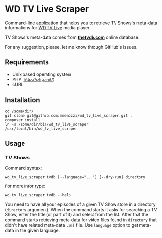 WD TV Live Scraper
==================

Command-line application that helps you to retrieve TV Shows's meta-data informations for [WD TV Live](http://store.westerndigital.com/store/wdus/en_US/compare/ThemeID.21986300/parentCategoryID.13092400/categoryID.13742300) media player.

TV Shows's meta-data comes from [**thetvdb.com**](http://thetvdb.com/) online database.

For any suggestion, please, let me know through GitHub's issues.

Requirements
------------

* Unix based operating system
* PHP (http://php.net/)
* cURL


Installation
------------

	cd /some/dir/
	git clone git@github.com:mmenozzi/wd_tv_live_scraper.git .
	composer install
	ln -s /some/dir/bin/wd_tv_live_scraper /usr/local/bin/wd_tv_live_scraper

Usage
-----

### TV Shows

Command syntax:

	wd_tv_live_scraper tvdb [--language="..."] [--dry-run] directory

For more infor type:
	
	wd_tv_live_scraper tvdb --help
	
You need to have all your episodes of a given TV Show store in a directory (`directory` argument). When the command starts it asks for searching a TV Show, enter the title (or part of it) and select from the list. After that the command starts retrieving meta-data for video files found in `directory` that didn't have related meta-data `.xml` file. Use `language` option to get meta-data in the given language.